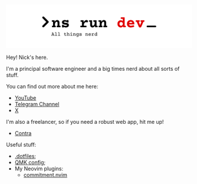 ![Logo](./assets/GitHub.png)

Hey! Nick's here.

I'm a principal software engineer and a big times nerd about all sorts of stuff.

You can find out more about me here:
- [YouTube](https://youtube.com/@NSKriabinDev)
- [Telegram Channel](https://t.me/nick_skriabeen)
- [X](https://x.com/nick_skriabin)

I'm also a freelancer, so if you need a robust web app, hit me up!
- [Contra](https://contra.com/nick_skriabin_a0upqrro)

Useful stuff:
- [.dotfiles](https://github.com/nick-skriabin/dotfiles);
- [QMK config](https://github.com/nick-skriabin/qmk-config);
- My Neovim plugins:
  * [commitment.nvim](github.com/nick-skriabin/commitment.nvim)
